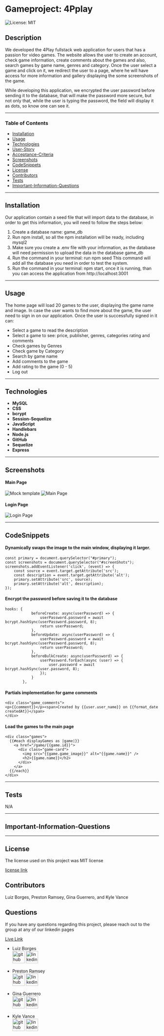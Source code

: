 # Gameproject: 4Pplay

![License: MIT](https://img.shields.io/badge/License-MIT-yellow.svg)

## Description

We developed the 4Play fullstack web application for users that has a passion for video games. The website allows the user to create an account, check game information, create comments about the games and also, search games by game name, genres and category. Once the user select a game and click on it, we redirect the user to a page, where he will have access for more information and gallery displaying the some screenshots of the game.

While developing this application, we encrypted the user password before sending it to the database, that will make the password more secure, but not only that, while the user is typing the password, the field will display it as dots, so know one can see it. 


---

### Table of Contents

- [Installation](#installation)
- [Usage](#usage)
- [Technologies](#technologies)
- [User-Story](#user-story)
- [Acceptance-Criteria](#acceptance-criteria)
- [Screenshots](#screenshots)
- [CodeSnippets](#codeSnippets)
- [License](#license)
- [Contributors](#contributors)
- [Tests](#tests)
- [Important-Information-Questions](#important-information-questions)

---

## Installation

Our application contain a seed file that will import data to the database, in order to get this information, you will need to follow the steps below:

1. Create a database name:  game_db
2. Run npm install, so all the npm installation will be ready, including mysql2
3. Make sure you create a .env file with your information, as the database will need permission to upload the data in the database game_db
4. Run the command in your terminal: run npm seed This command will add all the database you need in order to test the system.
5. Run the command in your terminal: npm start, once it is running, than you can access the application from http://localhost:3001

---

## Usage

The home page will load 20 games to the user, displaying the game name and image. In case the user wants to find more about the game, the user need to sign in on our application. Once the user is successfully signed in it can:
 * Select a game to read the description
 * Select a game to see: price, publisher, genres, categories rating and comments
 * Check games by Genres
 * Check game  by Category
 * Search by game name
 * Add comments to the game
 * Add rating to the game (0 - 5)
 * Log out


---

## Technologies

- **MySQL**
- **CSS**
- **bcrypt**
- **Session-Sequelize**
- **JavaScript**
- **Handlebars**
- **Node.js**
- **GitHub**
- **Sequelize**
- **Express**

---

## Screenshots

#### Main Page 

![Mock template ](./public/images/mainPage.jpg)
![Main Page ](./public/images/Game-Homepage.gif)

#### Login Page

![Login Page](./public/images/loginPage.gif )

---

## CodeSnippets

#### Dynamically swaps the  image to the main window, displaying it larger.

``` 
const primary = document.querySelector("#primary");
const screenshots = document.querySelector("#screenShots");
screenshots.addEventListener('click', (event) => {
    const source = event.target.getAttribute('src');
    const description = event.target.getAttribute('alt');
    primary.setAttribute('src', source);
    primary.setAttribute('alt', description);
});
```
#### Encrypt the password before saving it to the database
```
hooks: {
            beforeCreate: async(userPassword) => {
                userPassword.password = await bcrypt.hashSync(userPassword.password, 8);
                return userPassword;
            },
            beforeUpdate: async(userPassword) => {
                userPassword.password = await bcrypt.hashSync(userPassword.password, 8);
                return userPassword;
            },
            beforeBulkCreate: async(userPassword) => {
                userPassword.forEach(async (user) => {
                    user.password = await bcrypt.hashSync(user.password, 8);
                });
            }
        },
```

#### Partials implementation for game comments
``` 
<div class="game_comments">
<p>{{comment}}</p><span>Created by {{user.user_name}} on {{format_date createdAt}}</span>
</div>
```
#### Load the games to the main page
```
<div class="games">
  {{#each displayGames as |game|}}
    <a href="/game/{{game.id}}">
      <div class="game-card">
        <img src="{{game.game_image}}" alt="{{game.name}}" />
        <h2>{{game.name}}</h2>
      </div>
    </a>
  {{/each}}
</div>

```

---

## Tests

N/A

---

## **Important-Information-Questions**

---

## License

The license used on this project was MIT license

[license link](https://opensource.org/licenses/MIT)

## Contributors

Luiz Borges, Preston Ramsey, Gina Guerrero, and Kyle Vance

## Questions

If you have any questions regarding this project, please reach out to the group at any of our linkedin pages

[Live Link](https://fp-4play.herokuapp.com/)

 * Luiz Borges<br>
[<img src='https://cdn.jsdelivr.net/npm/simple-icons@3.0.1/icons/github.svg' alt='github' height='40'>](https://github.com/luizborges146) [<img src='https://cdn.jsdelivr.net/npm/simple-icons@3.0.1/icons/linkedin.svg' alt='linkedin' height='40'>](https://www.linkedin.com/in/luiz-borges-2377b7142/)

* Preston Ramsey<br>
[<img src='https://cdn.jsdelivr.net/npm/simple-icons@3.0.1/icons/github.svg' alt='github' height='40'>](https://github.com/PRamsey02) [<img src='https://cdn.jsdelivr.net/npm/simple-icons@3.0.1/icons/linkedin.svg' alt='linkedin' height='40'>](hhttps://www.linkedin.com/in/preston-ramsey-354ab5244/)

* Gina Guerrero<br>
[<img src='https://cdn.jsdelivr.net/npm/simple-icons@3.0.1/icons/github.svg' alt='github' height='40'>](https://github.com/Ginalguerrero) [<img src='https://cdn.jsdelivr.net/npm/simple-icons@3.0.1/icons/linkedin.svg' alt='linkedin' height='40'>](https://www.linkedin.com/in/gina-guerrero-3105a9b2/)

* Kyle Vance<br>
[<img src='https://cdn.jsdelivr.net/npm/simple-icons@3.0.1/icons/github.svg' alt='github' height='40'>](https://github.com/KVance1010) [<img src='https://cdn.jsdelivr.net/npm/simple-icons@3.0.1/icons/linkedin.svg' alt='linkedin' height='40'>](https://www.linkedin.com/in/kyle-s-vance/)
